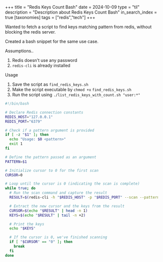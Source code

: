 +++
title = "Redis Keys Count Bash"
date = 2024-10-09
type = "til"
description = "Description about Redis Keys Count Bash"
in_search_index = true
[taxonomies]
tags = ["redis","tech"]
+++

Wanted to fetch a script to find keys matching pattern from redis, without blocking the redis server.

Created a bash snippet for the same use case.

Assumptions..

1. Redis doesn't use any password
2. `redis-cli` is already installed

Usage

1. Save the script as `find_redis_keys.sh`
2. Make the script executable by `chmod +x` `find_redis_keys.sh`
3. Run the script using `./list_redis_keys_with_count.sh "user:*"`

```bash
#!/bin/bash

# Declare Redis connection constants
REDIS_HOST="127.0.0.1"
REDIS_PORT="6379"

# Check if a pattern argument is provided
if [ -z "$1" ]; then
  echo "Usage: $0 <pattern>"
  exit 1
fi

# Define the pattern passed as an argument
PATTERN=$1

# Initialize cursor to 0 for the first scan
CURSOR=0

# Loop until the cursor is 0 (indicating the scan is complete)
while true; do
  # Run the scan command and capture the result
  RESULT=$(redis-cli -h "$REDIS_HOST" -p "$REDIS_PORT" --scan --pattern "$PATTERN" --cursor "$CURSOR")

  # Extract the new cursor and the keys from the result
  CURSOR=$(echo "$RESULT" | head -n 1)
  KEYS=$(echo "$RESULT" | tail -n +2)

  # Print the keys
  echo "$KEYS"

  # If the cursor is 0, we've finished scanning
  if [ "$CURSOR" == "0" ]; then
    break
  fi
done

```
